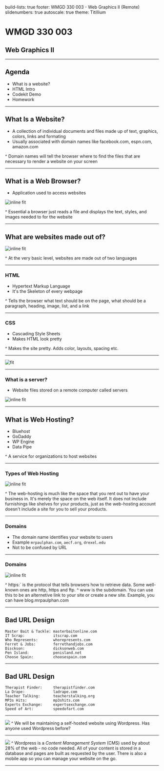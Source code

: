 build-lists: true
footer: WMGD 330 003 - Web Graphics II (Remote)
slidenumbers: true
autoscale: true
theme: Titillium

# WMGD 330 003

## Web Graphics II

---

## Agenda

- What is a website?
- HTML Intro
- Codekit Demo
- Homework

---

## What Is a Website?

- A collection of individual documents and files made up of text, graphics, colors, links and formating
- Usually associated with domain names like facebook.com, espn.com, amazon.com

^ Domain names will tell the browser where to find the files that are necessary to render a website on your screen

---

## What is a Web Browser?

- Application used to access websites

![inline fit](https://cdn-images-1.medium.com/max/1600/1*b9Q1ffCZBKb4_fVlQfEtZQ.png)

^ Essential a browser just reads a file and displays the text, styles, and images needed to for the website

---

## What are websites made out of?

![inline fit](https://digitalworkshopcenter.com/wp-content/uploads/2014/10/html.png)

^ At the very basic level, websites are made out of two languages

---

### HTML

- Hypertext Markup Language
- It's the Skeleton of every webpage

^ Tells the browser what text should be on the page, what should be a paragraph, heading, image, list, and a link

---

### CSS

- Cascading Style Sheets
- Makes HTML look pretty

^ Makes the site pretty. Adds color, layouts, spacing etc.

---

![fit](https://ariya.io/images/2013/06/decssify.png)

---

### What is a server?

- Website files stored on a remote computer called servers

![inline fit](https://academy.avast.com/hubfs/New_Avast_Academy/What%20is%20server%20security/What_is_Server_Security-Hero.jpg)

---

## What is Web Hosting?

- Bluehost
- GoDaddy
- WP Engine
- Data Pipe

^ A service for organizations to host websites

---

### Types of Web Hosting

![inline fit](http://hostingadvice.digitalbrandsinc.netdna-cdn.com/wp-content/uploads/2014/02/graphic-2.2.png)

^ The web-hosting is much like the space that you rent out to have your business in. It's merely the space on the web itself. It does not include furnishings like shelves for your products, just as the web-hosting account doesn't include a site for you to sell your products.

---

### Domains

- The domain name identifies your website to users
- Example `mrpaulphan.com`, `aecf.org`, `drexel.edu`
- Not to be confused by URL

---

### Domains

![inline fit](https://outspokenmedia.com/wp-content/uploads/2017/10/url-parts.png)

^ https:` is the protocol that tells browsers how to retrieve data. Some well-known ones are http, https and ftp.
^ www is the subdomain. You can use this to be an alternetive link to your site or create a new site. Example, you can have blog.mrpaulphan.com

---

## Bad URL Design

    Master Bait & Tackle: masterbaitonline.com
    IT Scrap:             itscrap.com
    Who Represents:       whorepresents.com
    Ferret & Jobs:        ferrethandjobs.com
    Disckson:             dicksonweb.com
    Pen Island:           penisland.net
    Choose Spain:         choosespain.com

---

## Bad URL Design

    Therapist Finder:     therapistfinder.com
    La Drape:             ladrape.com
    Teacher Talking:      teacherstalking.org
    MP3s Hits:            mp3shits.com
    Experts Exchange:     expertsexchange.com
    Speed of Art:         speedofart.com

---

![](https://s.w.org/images/backgrounds/wordpress-bg-medblue.png)
^ We will be maintaining a self-hosted website using Wordpress. Has anyone used Wordpress before?

---

![](https://en-blog.files.wordpress.com/2016/04/wordpress-future-dashboard.png)
^ Wordpress is a _Content Management System_ (CMS) used by about 28% of the web - no code needed. All of your content is stored in a database and pages are built as requested by the user. There is also a mobile app so you can manage your website on the go.

---
